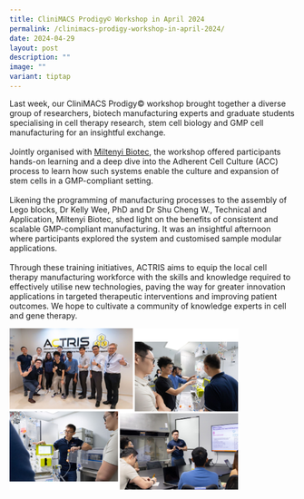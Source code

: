 ```yaml
---
title: CliniMACS Prodigy© Workshop in April 2024
permalink: /clinimacs-prodigy-workshop-in-april-2024/
date: 2024-04-29
layout: post
description: ""
image: ""
variant: tiptap
---
```

<p>Last week, our CliniMACS Prodigy© workshop brought together a diverse
group of researchers, biotech manufacturing experts and graduate students
specialising in cell therapy research, stem cell biology and GMP cell manufacturing
for an insightful exchange.
<br>
<br>Jointly organised with <a href="https://www.linkedin.com/company/miltenyi-biotec/" class="wVkswPqfFJemBuesOohtSFOOfIrNteBxRA" rel="noopener noreferrer nofollow" target="_self">Miltenyi Biotec</a>,
the workshop offered participants hands-on learning and a deep dive into
the Adherent Cell Culture (ACC) process to learn how such systems enable
the culture and expansion of stem cells in a GMP-compliant setting.
<br>
<br>Likening the programming of manufacturing processes to the assembly of
Lego blocks, Dr Kelly Wee, PhD and Dr Shu Cheng W., Technical and Application,
Miltenyi Biotec, shed light on the benefits of consistent and scalable
GMP-compliant manufacturing. It was an insightful afternoon where participants
explored the system and customised sample modular applications.
<br>
<br>Through these training initiatives, ACTRIS aims to equip the local cell
therapy manufacturing workforce with the skills and knowledge required
to effectively utilise new technologies, paving the way for greater innovation
applications in targeted therapeutic interventions and improving patient
outcomes. We hope to cultivate a community of knowledge experts in cell
and gene therapy.</p>
<div class="isomer-image-wrapper">
<img style="width: 80%;" height="auto" width="100%" alt="" src="/images/Newsroom &amp; Events/Events/Miltenyi_Biotec_Prodigy_Workshop___April_2024.png">
</div>
<p></p>